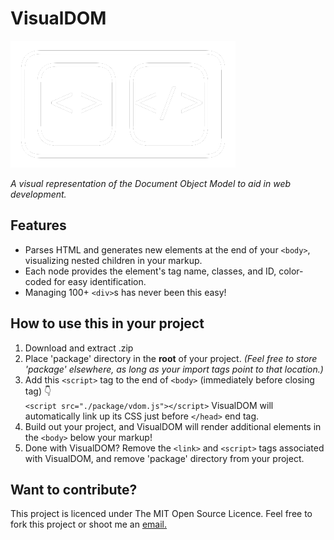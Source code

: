 # VisualDOM
<img src="./package/assets/vDom-logo-w360px.png" alt="vDOM logo">

*A visual representation of the Document Object Model to aid in web development.*

## Features

- Parses HTML and generates new elements at the end of your `<body>`, visualizing nested children in your markup.
- Each node provides the element's tag name, classes, and ID, color-coded for easy identification.
- Managing 100+ `<div>`s has never been this easy!

## How to use this in your project

1. Download and extract .zip
2. Place 'package' directory in the **root** of your project. *(Feel free to store 'package' elsewhere, as long as your import tags point to that location.)* 
3. Add this `<script>` tag to the end of `<body>` (immediately before closing tag) 👇  
```<script src="./package/vdom.js"></script>``` VisualDOM will automatically link up its CSS just before `</head>` end tag.
4. Build out your project, and VisualDOM will render additional elements in the `<body>` below your markup!
5. Done with VisualDOM? Remove the `<link>` and `<script>` tags associated with VisualDOM, and remove 'package' directory from your project.

## Want to contribute?

This project is licenced under The MIT Open Source Licence. Feel free to fork this project or shoot me an <a href="mailto:cmderobertis@gmail.com">email.</a>
